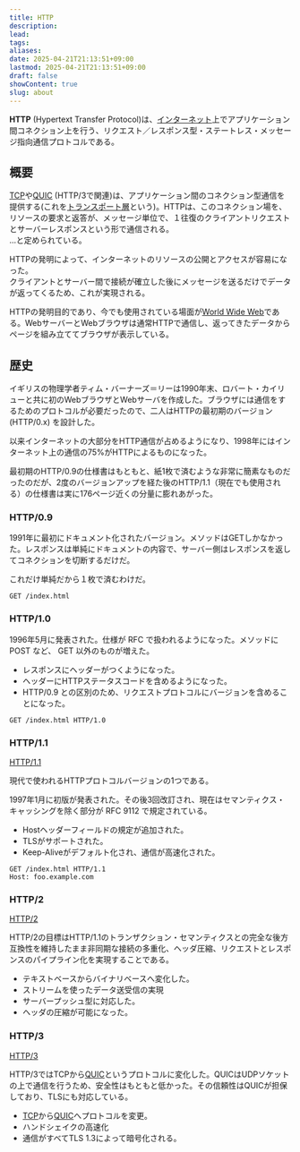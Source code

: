 ```yaml
---
title: HTTP
description: 
lead: 
tags: 
aliases: 
date: 2025-04-21T21:13:51+09:00
lastmod: 2025-04-21T21:13:51+09:00
draft: false
showContent: true
slug: about
---
```

**HTTP** (Hypertext Transfer Protocol)は、[インターネット](../../インターネット.md)上でアプリケーション間コネクション上を行う、リクエスト／レスポンス型・ステートレス・メッセージ指向通信プロトコルである。

## 概要
[TCP](../../transport/tcp/TCP.md)や[QUIC](../../transport/quic/QUIC.md) (HTTP/3で関連)は、アプリケーション間のコネクション型通信を提供する(これを[トランスポート層](../../transport/トランスポート層.md)という)。HTTPは、このコネクション場を、リソースの要求と返答が、メッセージ単位で、１往復のクライアントリクエストとサーバーレスポンスという形で通信される。  
...と定められている。

HTTPの発明によって、インターネットのリソースの公開とアクセスが容易になった。  
クライアントとサーバー間で接続が確立した後にメッセージを送るだけでデータが返ってくるため、これが実現される。

HTTPの発明目的であり、今でも使用されている場面が[World Wide Web](../../web/World%20Wide%20Web.md)である。WebサーバーとWebブラウザは通常HTTPで通信し、返ってきたデータからページを組み立ててブラウザが表示している。

## 歴史
イギリスの物理学者ティム・バーナーズ＝リーは1990年末、ロバート・カイリューと共に初のWebブラウザとWebサーバを作成した。ブラウザには通信をするためのプロトコルが必要だったので、二人はHTTPの最初期のバージョン(HTTP/0.x) を設計した。

以来インターネットの大部分をHTTP通信が占めるようになり、1998年にはインターネット上の通信の75%がHTTPによるものになった。

最初期のHTTP/0.9の仕様書はもともと、紙1枚で済むような非常に簡素なものだったのだが、2度のバージョンアップを経た後のHTTP/1.1（現在でも使用される）の仕様書は実に176ページ近くの分量に膨れあがった。 

### HTTP/0.9

1991年に最初にドキュメント化されたバージョン。メソッドはGETしかなかった。レスポンスは単純にドキュメントの内容で、サーバー側はレスポンスを返してコネクションを切断するだけだ。

これだけ単純だから１枚で済むわけだ。

```http
GET /index.html
```

### HTTP/1.0

1996年5月に発表された。仕様が RFC で扱われるようになった。メソッドに POST など、 GET 以外のものが増えた。

- レスポンスにヘッダーがつくようになった。
- ヘッダーにHTTPステータスコードを含めるようになった。
- HTTP/0.9 との区別のため、リクエストプロトコルにバージョンを含めることになった。

```http
GET /index.html HTTP/1.0
```

### HTTP/1.1
[HTTP/1.1](HTTP1.1.md)

現代で使われるHTTPプロトコルバージョンの1つである。

1997年1月に初版が発表された。その後3回改訂され、現在はセマンティクス・キャッシングを除く部分が RFC 9112 で規定されている。

- Hostヘッダーフィールドの規定が追加された。
- TLSがサポートされた。
- Keep-Aliveがデフォルト化され、通信が高速化された。


```http
GET /index.html HTTP/1.1
Host: foo.example.com
```

### HTTP/2
[HTTP/2](HTTP2.md)

HTTP/2の目標はHTTP/1.1のトランザクション・セマンティクスとの完全な後方互換性を維持したまま非同期な接続の多重化、ヘッダ圧縮、リクエストとレスポンスのパイプライン化を実現することである。

- テキストベースからバイナリベースへ変化した。
- ストリームを使ったデータ送受信の実現
- サーバープッシュ型に対応した。
- ヘッダの圧縮が可能になった。

### HTTP/3
[HTTP/3](HTTP3.md)

HTTP/3ではTCPから[QUIC](../../transport/quic/QUIC.md)というプロトコルに変化した。QUICはUDPソケットの上で通信を行うため、安全性はもともと低かった。その信頼性はQUICが担保しており、TLSにも対応している。

- [TCP](../../transport/tcp/TCP.md)から[QUIC](../../transport/quic/QUIC.md)へプロトコルを変更。
- ハンドシェイクの高速化
- 通信がすべてTLS 1.3によって暗号化される。